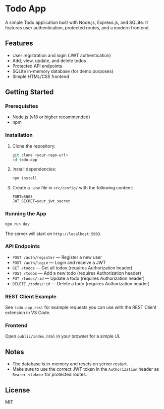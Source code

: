 # Todo App

A simple Todo application built with Node.js, Express.js, and SQLite. It features user authentication, protected routes, and a modern frontend.

## Features
- User registration and login (JWT authentication)
- Add, view, update, and delete todos
- Protected API endpoints
- SQLite in-memory database (for demo purposes)
- Simple HTML/CSS frontend

## Getting Started

### Prerequisites
- Node.js (v18 or higher recommended)
- npm

### Installation
1. Clone the repository:
   ```bash
   git clone <your-repo-url>
   cd todo-app
   ```
2. Install dependencies:
   ```bash
   npm install
   ```
3. Create a `.env` file in `src/config/` with the following content:
   ```env
   PORT=5003
   JWT_SECRET=your_jwt_secret
   ```

### Running the App
```bash
npm run dev
```
The server will start on `http://localhost:5003`.

### API Endpoints
- `POST /auth/register` — Register a new user
- `POST /auth/login` — Login and receive a JWT
- `GET /todos` — Get all todos (requires Authorization header)
- `POST /todos` — Add a new todo (requires Authorization header)
- `PUT /todos/:id` — Update a todo (requires Authorization header)
- `DELETE /todos/:id` — Delete a todo (requires Authorization header)

### REST Client Example
See `todo-app.rest` for example requests you can use with the REST Client extension in VS Code.

### Frontend
Open `public/index.html` in your browser for a simple UI.

## Notes
- The database is in-memory and resets on server restart.
- Make sure to use the correct JWT token in the `Authorization` header as `Bearer <token>` for protected routes.

## License
MIT
